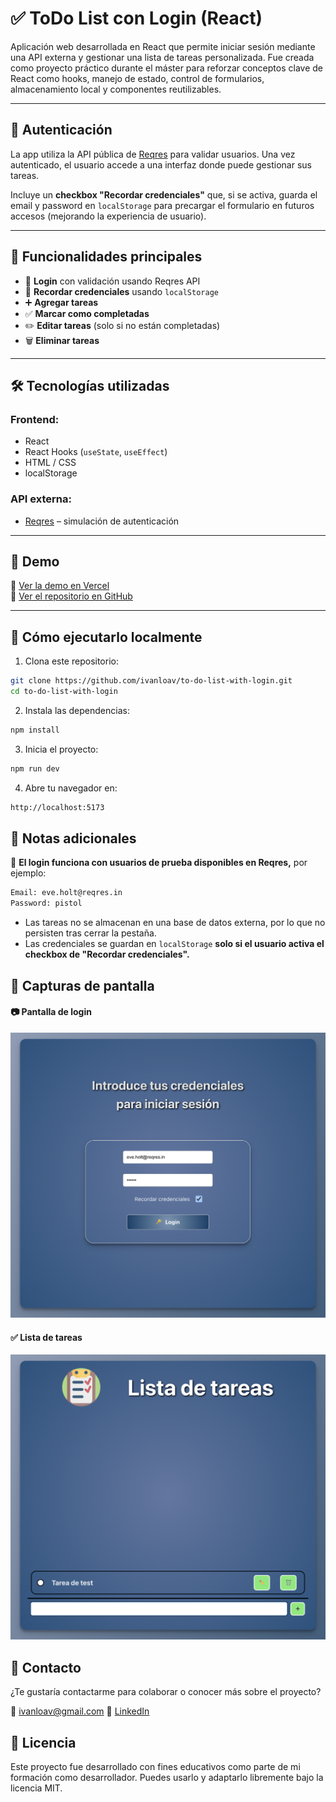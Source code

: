 # ✅ ToDo List con Login (React)

Aplicación web desarrollada en React que permite iniciar sesión mediante una API externa y gestionar una lista de tareas personalizada. Fue creada como proyecto práctico durante el máster para reforzar conceptos clave de React como hooks, manejo de estado, control de formularios, almacenamiento local y componentes reutilizables.

---

## 🔐 Autenticación

La app utiliza la API pública de [Reqres](https://reqres.in/) para validar usuarios. Una vez autenticado, el usuario accede a una interfaz donde puede gestionar sus tareas.

Incluye un **checkbox "Recordar credenciales"** que, si se activa, guarda el email y password en `localStorage` para precargar el formulario en futuros accesos (mejorando la experiencia de usuario).

---

## 🧩 Funcionalidades principales

- 🔐 **Login** con validación usando Reqres API  
- 🧠 **Recordar credenciales** usando `localStorage`
- ➕ **Agregar tareas**  
- ✅ **Marcar como completadas**  
- ✏️ **Editar tareas** (solo si no están completadas)  
- 🗑️ **Eliminar tareas**

---

## 🛠️ Tecnologías utilizadas

### Frontend:
- React
- React Hooks (`useState`, `useEffect`)
- HTML / CSS
- localStorage

### API externa:
- [Reqres](https://reqres.in/) – simulación de autenticación

---

## 🚀 Demo

🔗 [Ver la demo en Vercel](https://todolist-with-login-demo.vercel.app/) <!-- Cambia este enlace si tienes uno real -->  
📂 [Ver el repositorio en GitHub](https://github.com/ivanloav/to-do-list-with-login)

---

## 🧪 Cómo ejecutarlo localmente

1. Clona este repositorio:
```bash
git clone https://github.com/ivanloav/to-do-list-with-login.git
cd to-do-list-with-login
```

2. Instala las dependencias:
```bash
npm install
```

3. Inicia el proyecto:
```bash
npm run dev
```

4. Abre tu navegador en:
```bash
http://localhost:5173
```
## 🧠 Notas adicionales
📌 **El login funciona con usuarios de prueba disponibles en Reqres,** por ejemplo:
```bash
Email: eve.holt@reqres.in
Password: pistol
```

- Las tareas no se almacenan en una base de datos externa, por lo que no persisten tras cerrar la pestaña.
- Las credenciales se guardan en `localStorage` **solo si el usuario activa el checkbox de "Recordar credenciales".**

## 📸 Capturas de pantalla
#### 📷 Pantalla de login

![Login](./src/screenshots/screenLogin.png)

#### ✅ Lista de tareas

![Lista de tareas](./src/screenshots/screenList.png)

## 📩 Contacto

¿Te gustaría contactarme para colaborar o conocer más sobre el proyecto?

📧 ivanloav@gmail.com
🔗 [LinkedIn](https://www.linkedin.com/in/ivanloav)

## 📄 Licencia

Este proyecto fue desarrollado con fines educativos como parte de mi formación como desarrollador.
Puedes usarlo y adaptarlo libremente bajo la licencia MIT.